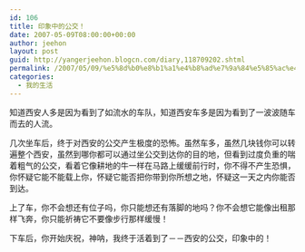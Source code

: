 ```yaml
---
id: 106
title: 印象中的公交！
date: 2007-05-09T08:00:00+00:00
author: jeehon
layout: post
guid: http://yangerjeehon.blogcn.com/diary,118709202.shtml
permalink: /2007/05/09/%e5%8d%b0%e8%b1%a1%e4%b8%ad%e7%9a%84%e5%85%ac%e4%ba%a4%ef%bc%81/
categories:
  - 我的生活
---
```

知道西安人多是因为看到了如流水的车队，知道西安车多是因为看到了一波波随车而去的人流。
    
几次坐车后，终于对西安的公交产生极度的恐怖。虽然车多，虽然几块钱你可以转遍整个西安，虽然到哪你都可以通过坐公交到达你的目的地，但看到过度负重的喘着粗气的公交，看着它像耕地的牛一样在马路上缓缓前行时，你不得不产生恐惧，你怀疑它能不能载上你，怀疑它能否把你带到你所想之地，怀疑这一天之内你能否到达。
    
上了车，你不会想还有位子吗，你只能想还有落脚的地吗？你不会想它能像出租那样飞奔，你只能祈祷它不要像步行那样缓慢！
    
下车后，你开始庆祝，神呐，我终于活着到了－－西安的公交，印象中的！